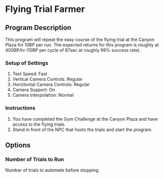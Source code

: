 # Flying Trial Farmer

## Program Description

This program will repeat the easy course of the flying trial at the Canyon Plaza for 10BP per run. The expected returns for this program is roughly at 400BP/hr (10BP per cycle of 87sec at roughly 98% success rate).

### Setup of Settings

1. Text Speed: Fast
2. Vertical Camera Controls: Regular
3. Horiztontal Camera Controls: Regular
4. Camera Support: On
5. Camera Interpolation: Normal

### Instructions

1. You have completed the Gym Challenge at the Canyon Plaza and have access to the flying trials.
2. Stand in front of the NPC that hosts the trials and start the program.

## Options

### Number of Trials to Run

Number of trials to automate before stopping.